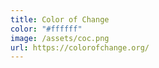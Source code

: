 ```yaml
---
title: Color of Change
color: "#ffffff"
image: /assets/coc.png
url: https://colorofchange.org/
---
```

